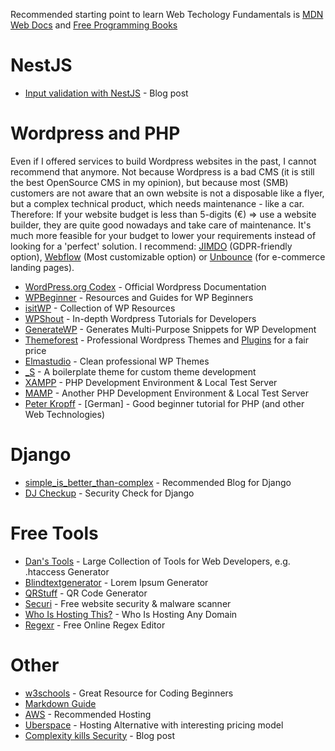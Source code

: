 Recommended starting point to learn Web Techology Fundamentals is [MDN Web Docs](https://developer.mozilla.org/de/) and [Free Programming Books](https://github.com/EbookFoundation/free-programming-books)

# NestJS

* [Input validation with NestJS](https://dsebastien.medium.com/input-validation-with-nestjs-7184ba81af7e) - Blog post


# Wordpress and PHP

Even if I offered services to build Wordpress websites in the past, I cannot recommend that anymore. Not because Wordpress is a bad CMS (it is still the best OpenSource CMS in my opinion), but because most (SMB) customers are not aware that an own website is not a disposable like a flyer, but a complex technical product, which needs maintenance - like a car. Therefore: If your website budget is less than 5-digits (€) => use a website builder, they are quite good nowadays and take care of maintenance. It's much more feasible for your budget to lower your requirements instead of looking for a 'perfect' solution. I recommend: [JIMDO](https://www.jimdo.com/) (GDPR-friendly option), [Webflow](https://webflow.com/) (Most customizable option) or [Unbounce](https://unbounce.com/) (for e-commerce landing pages).

* [WordPress.org Codex](https://codex.wordpress.org/) - Official Wordpress Documentation
* [WPBeginner](https://www.wpbeginner.com/) - Resources and Guides for WP Beginners
* [isitWP](https://www.isitwp.com/) - Collection of WP Resources
* [WPShout](https://wpshout.com/) - In-depth Wordpress Tutorials for Developers
* [GenerateWP](https://generatewp.com/) - Generates Multi-Purpose Snippets for WP Development
* [Themeforest](https://themeforest.net/) - Professional Wordpress Themes and [Plugins](https://codecanyon.net/) for a fair price
* [Elmastudio](https://www.elmastudio.de/) - Clean professional WP Themes
* [_S](https://github.com/Automattic/_s) - A boilerplate theme for custom theme development
* [XAMPP](https://www.apachefriends.org/de/index.html) - PHP Development Environment & Local Test Server
* [MAMP](https://www.mamp.info/de/mamp/mac/) - Another PHP Development Environment & Local Test Server
* [Peter Kropff](https://www.peterkropff.de/) - [German] - Good beginner tutorial for PHP (and other Web Technologies)


# Django

* [simple_is_better_than-complex](https://simpleisbetterthancomplex.com/) - Recommended Blog for Django
* [DJ Checkup](https://djcheckup.com/) - Security Check for Django


# Free Tools

* [Dan's Tools](https://www.danstools.com/) - Large Collection of Tools for Web Developers, e.g. .htaccess Generator
* [Blindtextgenerator](https://www.blindtextgenerator.de/) - Lorem Ipsum Generator
* [QRStuff](https://www.qrstuff.com/) - QR Code Generator
* [Securi](https://sitecheck.sucuri.net/) - Free website security & malware scanner
* [Who Is Hosting This?](https://digital.com/best-web-hosting/who-is/) - Who Is Hosting Any Domain
* [Regexr](https://regexr.com/) - Free Online Regex Editor



# Other 

* [w3schools](https://www.w3schools.com/) - Great Resource for Coding Beginners
* [Markdown Guide](https://www.markdownguide.org/basic-syntax)
* [AWS](https://aws.amazon.com/) - Recommended Hosting
* [Uberspace](https://uberspace.de/) - Hosting Alternative with interesting pricing model
* [Complexity kills Security](https://www.schneier.com/essays/archives/1999/11/a_plea_for_simplicit.html) - Blog post
